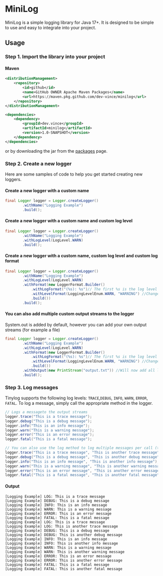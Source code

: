 # MiniLog
MiniLog is a simple logging library for Java 17+. It is designed to be simple to use and easy to integrate into your project. 

## Usage
### Step 1. Import the library into your project

#### Maven
```xml
<distributionManagement>
    <repository>
        <id>github</id>
        <name>GitHub OWNER Apache Maven Packages</name>
        <url>https://maven.pkg.github.com/dev-vince/minilog</url>
    </repository>
</distributionManagement>

<dependencies>
    <dependency>
        <groupId>dev.vince</groupId>
        <artifactId>minilog</artifactId>
        <version>1.0-SNAPSHOT</version>
    </dependency>
</dependencies>
```

or by downloading the jar from the [packages](https://github.com/dev-vince/minilog/packages/1783725) page.

### Step 2. Create a new logger
 Here are some samples of code to help you get started creating new loggers.

#### Create a new logger with a custom name
```java
final Logger logger = Logger.createLogger()
        .withName("Logging Example")
        .build();
```

#### Create a new logger with a custom name and custom log level
```java
final Logger logger = Logger.createLogger()
        .withName("Logging Example")
        .withLogLevel(LogLevel.WARN)
        .build();
```

#### Create a new logger with a custom name, custom log level and custom log format
```java
final Logger logger = Logger.createLogger()
        .withName("Logging Example")
        .withLogLevel(LogLevel.WARN)
        .withFormat(new LoggerFormat.Builder()
            .withLogFormat("(%s): %s")// The first %s is the log level and the second is the message, The default format is "%s: %s"
            .withLevelFormat(LoggingLevelEnum.WARN, "WARNING") //Changes the format of the log level to WARNING (by default WARN)
            .build()) 
        .build();
```

#### You can also add multiple custom output streams to the logger
System.out is added by default, however you can add your own output streams (for example a file)
```java
final Logger logger = Logger.createLogger()
        .withName("Logging Example")
        .withLogLevel(LogLevel.WARN)
        .withFormat(new LoggerFormat.Builder()
            .withLogFormat("(%s): %s")// The first %s is the log level and the second is the message, The default format is "%s: %s"
            .withLevelFormat(LoggingLevelEnum.WARN, "WARNING") //Changes the format of the log level to WARNING (by default WARN)
            .build())
        .withOutput(new PrintStream("output.txt")) //Will now add all logs to output.txt
        .build();
```
### Step 3. Log messages
Tinylog supports the following log levels: `TRACE`,`DEBUG`, `INFO`, `WARN`, `ERROR`, `FATAL`.
To log a message, simply call the appropriate method in the logger.

```java
// Logs a messageto the output streams
logger.trace("This is a trace message");
logger.debug("This is a debug message");
logger.info("This is an info message");
logger.warn("This is a warning message");
logger.error("This is an error message");
logger.fatal("This is a fatal message");

// You can also use the log method to log multiple messages per call (this is useful for logging exceptions, or multi line messages)
logger.trace("This is a trace message", "This is another trace message");
logger.debug("This is a debug message", "This is another debug message");
logger.info("This is an info message", "This is another info message");
logger.warn("This is a warning message", "This is another warning message");
logger.error("This is an error message", "This is another error message");
logger.fatal("This is a fatal message", "This is another fatal message");
```

#### Output
```
[Logging Example] LOG: This is a trace message
[Logging Example] DEBUG: This is a debug message
[Logging Example] INFO: This is an info message
[Logging Example] WARN: This is a warning message
[Logging Example] ERROR: This is an error message
[Logging Example] FATAL: This is a fatal message
[Logging Example] LOG: This is a trace message
[Logging Example] LOG: This is another trace message
[Logging Example] DEBUG: This is a debug message
[Logging Example] DEBUG: This is another debug message
[Logging Example] INFO: This is an info message
[Logging Example] INFO: This is another info message
[Logging Example] WARN: This is a warning message
[Logging Example] WARN: This is another warning message
[Logging Example] ERROR: This is an error message
[Logging Example] ERROR: This is another error message
[Logging Example] FATAL: This is a fatal message
[Logging Example] FATAL: This is another fatal message
```
